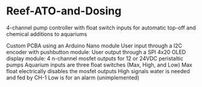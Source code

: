 # Reef-ATO-and-Dosing
4-channel pump controller with float switch inputs for automatic top-off and chemical additions to aquariums

Custom PCBA using an Arduino Nano module
User input through a I2C encoder with pushbutton module: 
User output through a SPI 4x20 OLED display module: 
4 n-channel mosfet outputs for 12 or 24VDC peristaltic pumps
Aquarium inputs are three float switches (Max, High, and Low)
  Max float electrically disables the mosfet outputs
  High signals water is needed and fed by CH-1
  Low is for an alarm (unimplemented)
